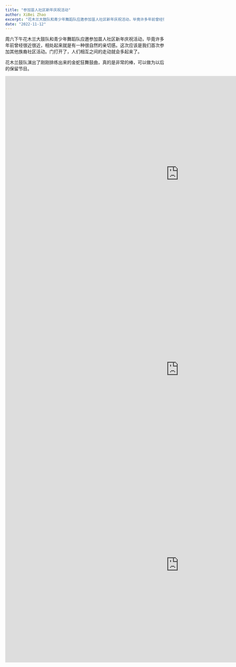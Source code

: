 ```yaml
---
title: "参加苗人社区新年庆祝活动"
author: XiBei Zhao
excerpt: "花木兰大鼓队和青少年舞蹈队应邀参加苗人社区新年庆祝活动，毕竟许多年前曾经很近很近，相处起来就是有一种很自然的亲切感。这次应该是我们首次参加其他族裔社区活动。门打开了，人们相互之间的走动就会多起来了。"
date: "2022-11-12"
---
```


周六下午花木兰大鼓队和青少年舞蹈队应邀参加苗人社区新年庆祝活动，毕竟许多年前曾经很近很近，相处起来就是有一种很自然的亲切感。这次应该是我们首次参加其他族裔社区活动。门打开了，人们相互之间的走动就会多起来了。

花木兰鼓队演出了刚刚排练出来的金蛇狂舞鼓曲，真的是非常的棒，可以做为以后的保留节目。

<iframe width="1100" height="619" src="https://www.youtube.com/embed/A14Lh1MsBnw" title="Cai Wei Dance at Hmong New Year Celebration 2022" frameborder="0" allow="accelerometer; autoplay; clipboard-write; encrypted-media; gyroscope; picture-in-picture" allowfullscreen></iframe>

<iframe width="1100" height="619" src="https://www.youtube.com/embed/WSi_JRPvng8" title="Dance of the Golden Snake Drum Performance at Hmong New Year Celebration 2022" frameborder="0" allow="accelerometer; autoplay; clipboard-write; encrypted-media; gyroscope; picture-in-picture" allowfullscreen></iframe>

<iframe width="1100" height="619" src="https://www.youtube.com/embed/TKZSY_L3aJo" title="Up to the Moon Dance in Hmong New Year Celebration 2022" frameborder="0" allow="accelerometer; autoplay; clipboard-write; encrypted-media; gyroscope; picture-in-picture" allowfullscreen></iframe>
